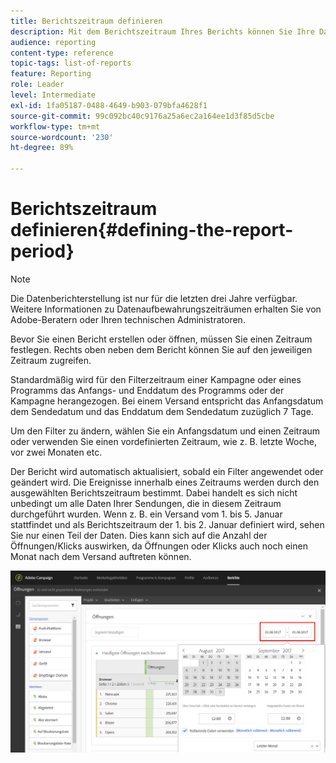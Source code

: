 ```yaml
---
title: Berichtszeitraum definieren
description: Mit dem Berichtszeitraum Ihres Berichts können Sie Ihre Daten entsprechend dem ausgewählten Zeitraum filtern.
audience: reporting
content-type: reference
topic-tags: list-of-reports
feature: Reporting
role: Leader
level: Intermediate
exl-id: 1fa05187-0488-4649-b903-079bfa4628f1
source-git-commit: 99c092bc40c9176a25a6ec2a164ee1d3f85d5cbe
workflow-type: tm+mt
source-wordcount: '230'
ht-degree: 89%

---
```


# Berichtszeitraum definieren{#defining-the-report-period}

>[!NOTE]
>
>Die Datenberichterstellung ist nur für die letzten drei Jahre verfügbar. Weitere Informationen zu Datenaufbewahrungszeiträumen erhalten Sie von Adobe-Beratern oder Ihren technischen Administratoren.

Bevor Sie einen Bericht erstellen oder öffnen, müssen Sie einen Zeitraum festlegen. Rechts oben neben dem Bericht können Sie auf den jeweiligen Zeitraum zugreifen.

Standardmäßig wird für den Filterzeitraum einer Kampagne oder eines Programms das Anfangs- und Enddatum des Programms oder der Kampagne herangezogen. Bei einem Versand entspricht das Anfangsdatum dem Sendedatum und das Enddatum dem Sendedatum zuzüglich 7 Tage.

Um den Filter zu ändern, wählen Sie ein Anfangsdatum und einen Zeitraum oder verwenden Sie einen vordefinierten Zeitraum, wie z. B. letzte Woche, vor zwei Monaten etc.

Der Bericht wird automatisch aktualisiert, sobald ein Filter angewendet oder geändert wird. Die Ereignisse innerhalb eines Zeitraums werden durch den ausgewählten Berichtszeitraum bestimmt. Dabei handelt es sich nicht unbedingt um alle Daten Ihrer Sendungen, die in diesem Zeitraum durchgeführt wurden. Wenn z. B. ein Versand vom 1. bis 5. Januar stattfindet und als Berichtszeitraum der 1. bis 2. Januar definiert wird, sehen Sie nur einen Teil der Daten. Dies kann sich auf die Anzahl der Öffnungen/Klicks auswirken, da Öffnungen oder Klicks auch noch einen Monat nach dem Versand auftreten können.

![](assets/campaign_reports_5.png)
